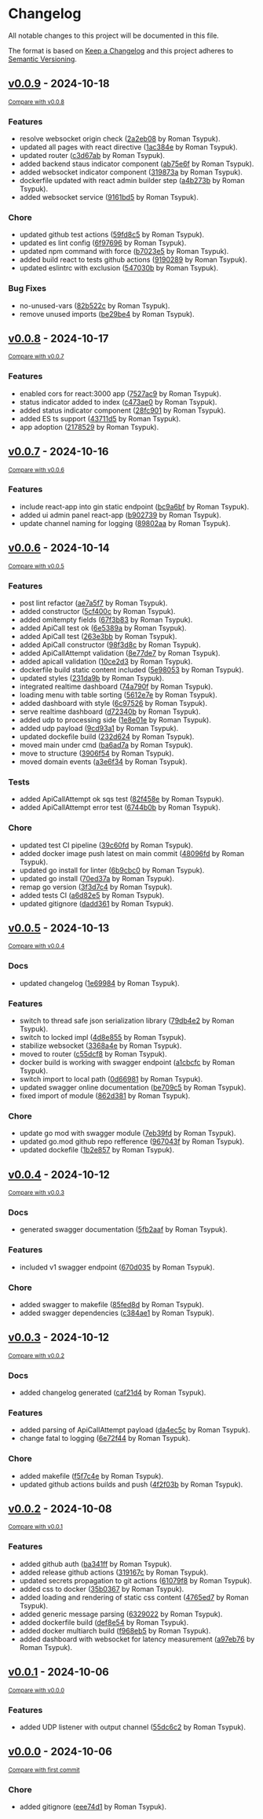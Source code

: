 # Changelog

All notable changes to this project will be documented in this file.

The format is based on [Keep a Changelog](http://keepachangelog.com/en/1.0.0/)
and this project adheres to [Semantic Versioning](http://semver.org/spec/v2.0.0.html).

<!-- insertion marker -->
## [v0.0.9](https://github.com/tsypuk/aws-client-monitor/releases/tag/v0.0.9) - 2024-10-18

<small>[Compare with v0.0.8](https://github.com/tsypuk/aws-client-monitor/compare/v0.0.8...v0.0.9)</small>

### Features

- resolve websocket origin check ([2a2eb08](https://github.com/tsypuk/aws-client-monitor/commit/2a2eb0817aedc4c43dafeaedc4750ad71f919336) by Roman Tsypuk).
- updated all pages with react directive ([1ac384e](https://github.com/tsypuk/aws-client-monitor/commit/1ac384e31173c26c660349cd69c33a1e0430309d) by Roman Tsypuk).
- updated router ([c3d67ab](https://github.com/tsypuk/aws-client-monitor/commit/c3d67ab7f34126d2bcf7370050a80a07c1886b4e) by Roman Tsypuk).
- added backend staus indicator component ([ab75e6f](https://github.com/tsypuk/aws-client-monitor/commit/ab75e6fbbf9e947e60b87cfc09301014b0a1f9b7) by Roman Tsypuk).
- added websocket indicator component ([319873a](https://github.com/tsypuk/aws-client-monitor/commit/319873ad26ffffac726c973442227119261c3855) by Roman Tsypuk).
- dockerfile updated with react admin builder step ([a4b273b](https://github.com/tsypuk/aws-client-monitor/commit/a4b273b22c81adc1214e1cf8cf4da722633fe34f) by Roman Tsypuk).
- added websocket service ([9161bd5](https://github.com/tsypuk/aws-client-monitor/commit/9161bd53b8b91c12efd504bab8f72a5802f4ed14) by Roman Tsypuk).

### Chore

- updated github test actions ([59fd8c5](https://github.com/tsypuk/aws-client-monitor/commit/59fd8c5878d906e06c786c07c16a4cda4b96f086) by Roman Tsypuk).
- updated es lint config ([6f97696](https://github.com/tsypuk/aws-client-monitor/commit/6f976965c6309bd26a8e8e5a4e45e3d83d80a62c) by Roman Tsypuk).
- updated npm command with force ([b7023e5](https://github.com/tsypuk/aws-client-monitor/commit/b7023e5195bed74abff13992959eee9b15ad20c1) by Roman Tsypuk).
- added build react to tests github actions ([9190289](https://github.com/tsypuk/aws-client-monitor/commit/919028990b58b38f56ed7f1d96d317cb5e455ded) by Roman Tsypuk).
- updated eslintrc with exclusion ([547030b](https://github.com/tsypuk/aws-client-monitor/commit/547030be5a1991db3b2eb4256520dc12ba0e5a2f) by Roman Tsypuk).

### Bug Fixes

- no-unused-vars ([82b522c](https://github.com/tsypuk/aws-client-monitor/commit/82b522cfa4fa434a8148f348a42248f9fcc59789) by Roman Tsypuk).
- remove unused imports ([be29be4](https://github.com/tsypuk/aws-client-monitor/commit/be29be477c1f647fbe6515390d1547728a095604) by Roman Tsypuk).

## [v0.0.8](https://github.com/tsypuk/aws-client-monitor/releases/tag/v0.0.8) - 2024-10-17

<small>[Compare with v0.0.7](https://github.com/tsypuk/aws-client-monitor/compare/v0.0.7...v0.0.8)</small>

### Features

- enabled cors for react:3000 app ([7527ac9](https://github.com/tsypuk/aws-client-monitor/commit/7527ac9db28931bcb6f929d98a56cb76728624dc) by Roman Tsypuk).
- status indicator added to index ([c473ae0](https://github.com/tsypuk/aws-client-monitor/commit/c473ae00d29c7c9d97f5d579b915340b8d16fe20) by Roman Tsypuk).
- added status indicator component ([28fc901](https://github.com/tsypuk/aws-client-monitor/commit/28fc9018b688740bf5e33f1a457431cb2dc07087) by Roman Tsypuk).
- added ES ts support ([43711d5](https://github.com/tsypuk/aws-client-monitor/commit/43711d547047afbdda4ccb4b902cc8d00d2bcb77) by Roman Tsypuk).
- app adoption ([2178529](https://github.com/tsypuk/aws-client-monitor/commit/21785290e4a838068d0e25a9eb2c77976d8cceb7) by Roman Tsypuk).

## [v0.0.7](https://github.com/tsypuk/aws-client-monitor/releases/tag/v0.0.7) - 2024-10-16

<small>[Compare with v0.0.6](https://github.com/tsypuk/aws-client-monitor/compare/v0.0.6...v0.0.7)</small>

### Features

- include react-app into gin static endpoint ([bc9a6bf](https://github.com/tsypuk/aws-client-monitor/commit/bc9a6bfd795c42afef8d31a640e047256cd37943) by Roman Tsypuk).
- added ui admin panel react-app ([b902739](https://github.com/tsypuk/aws-client-monitor/commit/b90273914aa83c5637ca6f2d18ef78486fb78f49) by Roman Tsypuk).
- update channel naming for logging ([89802aa](https://github.com/tsypuk/aws-client-monitor/commit/89802aa1fa687e9e46b66e98146184f781810eb5) by Roman Tsypuk).

## [v0.0.6](https://github.com/tsypuk/aws-client-monitor/releases/tag/v0.0.6) - 2024-10-14

<small>[Compare with v0.0.5](https://github.com/tsypuk/aws-client-monitor/compare/v0.0.5...v0.0.6)</small>

### Features

- post lint refactor ([ae7a5f7](https://github.com/tsypuk/aws-client-monitor/commit/ae7a5f78651764ccb4301bfbb8197e3f44ce3fad) by Roman Tsypuk).
- added constructor ([5cf400c](https://github.com/tsypuk/aws-client-monitor/commit/5cf400cb98492670883487b8d0cc14d63cb99531) by Roman Tsypuk).
- added omitempty fields ([67f3b83](https://github.com/tsypuk/aws-client-monitor/commit/67f3b836cd1ba5183012a2bf6a170dd525eadb5e) by Roman Tsypuk).
- added ApiCall test ok ([6e5389a](https://github.com/tsypuk/aws-client-monitor/commit/6e5389ad288471a5ff04654e366a570847b3bc19) by Roman Tsypuk).
- added ApiCall test ([263e3bb](https://github.com/tsypuk/aws-client-monitor/commit/263e3bb787dbc372e7412482b302504c4b9fa4ae) by Roman Tsypuk).
- added ApiCall constructor ([98f3d8c](https://github.com/tsypuk/aws-client-monitor/commit/98f3d8cf9c65d3a5b6f186a48bc1a4cb5b773025) by Roman Tsypuk).
- added ApiCallAttempt validation ([8e77de7](https://github.com/tsypuk/aws-client-monitor/commit/8e77de72cb86f5035524dd9b0eb7bfe4e2e247a8) by Roman Tsypuk).
- added apicall validation ([10ce2d3](https://github.com/tsypuk/aws-client-monitor/commit/10ce2d35fd44dfa5d7ae2f33a60451910260945c) by Roman Tsypuk).
- dockerfile build static content included ([5e98053](https://github.com/tsypuk/aws-client-monitor/commit/5e98053130e75ab73aa4b9ec5fc6735854c5abff) by Roman Tsypuk).
- updated styles ([231da9b](https://github.com/tsypuk/aws-client-monitor/commit/231da9b50f65ae0f26a988f40cd74d83d8d05d60) by Roman Tsypuk).
- integrated realtime dashboard ([74a790f](https://github.com/tsypuk/aws-client-monitor/commit/74a790fb6981537b3ba2656f1a8e7fb447044c6c) by Roman Tsypuk).
- loading menu with table sorting ([5612e7e](https://github.com/tsypuk/aws-client-monitor/commit/5612e7ed1802710e75916b1b934f999bff46143f) by Roman Tsypuk).
- added dashboard with style ([6c97526](https://github.com/tsypuk/aws-client-monitor/commit/6c97526ed33df4ad7e2fae0fe156d596aae47b0c) by Roman Tsypuk).
- serve realtime dashboard ([d72340b](https://github.com/tsypuk/aws-client-monitor/commit/d72340b3f73ef80827ea4f24617dc8dff7eafc68) by Roman Tsypuk).
- added udp to processing side ([1e8e01e](https://github.com/tsypuk/aws-client-monitor/commit/1e8e01e0e3f1be130c88f9e0caeced68d97b39a1) by Roman Tsypuk).
- added udp payload ([9cd93a1](https://github.com/tsypuk/aws-client-monitor/commit/9cd93a1b8cb8fd050acd9c4926d5af4e8a39f140) by Roman Tsypuk).
- updated dockefile build ([232d624](https://github.com/tsypuk/aws-client-monitor/commit/232d62481cefd77c17bc9595a57fe0249e8fb08d) by Roman Tsypuk).
- moved main under cmd ([ba6ad7a](https://github.com/tsypuk/aws-client-monitor/commit/ba6ad7a7ad99e1823e515f34d02b4ce6b606bded) by Roman Tsypuk).
- move to structure ([3906f54](https://github.com/tsypuk/aws-client-monitor/commit/3906f54019fb43b43c48b0d1db4085ccbafd36fc) by Roman Tsypuk).
- moved domain events ([a3e6f34](https://github.com/tsypuk/aws-client-monitor/commit/a3e6f346f98216aad3363f0611df32fc146f64b8) by Roman Tsypuk).

### Tests

- added ApiCallAttempt ok sqs test ([82f458e](https://github.com/tsypuk/aws-client-monitor/commit/82f458e3edad829558ccaab89e045218d1f9370a) by Roman Tsypuk).
- added ApiCallAttempt error test ([6744b0b](https://github.com/tsypuk/aws-client-monitor/commit/6744b0bc8e4e965da321317628d98204aafce862) by Roman Tsypuk).

### Chore

- updated test CI pipeline ([39c60fd](https://github.com/tsypuk/aws-client-monitor/commit/39c60fd515d88c6781dbc5309d3373840cd93afa) by Roman Tsypuk).
- added docker image push latest on main commit ([48096fd](https://github.com/tsypuk/aws-client-monitor/commit/48096fd2c2052464653879a2617ec9c627925e6d) by Roman Tsypuk).
- updated go install for linter ([6b9cbc0](https://github.com/tsypuk/aws-client-monitor/commit/6b9cbc02291c05fee6e14419e3639de91b027e20) by Roman Tsypuk).
- updated go install ([70ed37a](https://github.com/tsypuk/aws-client-monitor/commit/70ed37a51a6805d339093f068be675f5dec36187) by Roman Tsypuk).
- remap go version ([3f3d7c4](https://github.com/tsypuk/aws-client-monitor/commit/3f3d7c456fa4c6470ebdba5b30775b96089de261) by Roman Tsypuk).
- added tests CI ([a6d82e5](https://github.com/tsypuk/aws-client-monitor/commit/a6d82e5432119ccbf30d2e49674c41c64504c2ce) by Roman Tsypuk).
- updated gitignore ([dadd361](https://github.com/tsypuk/aws-client-monitor/commit/dadd3612b60bc8977558ceaec6f452684133775b) by Roman Tsypuk).

## [v0.0.5](https://github.com/tsypuk/aws-client-monitor/releases/tag/v0.0.5) - 2024-10-13

<small>[Compare with v0.0.4](https://github.com/tsypuk/aws-client-monitor/compare/v0.0.4...v0.0.5)</small>

### Docs

- updated changelog ([1e69984](https://github.com/tsypuk/aws-client-monitor/commit/1e69984cc352966b879b24724e3c4fed3b4ddf39) by Roman Tsypuk).

### Features

- switch to thread safe json serialization library ([79db4e2](https://github.com/tsypuk/aws-client-monitor/commit/79db4e2cb1fe49cc84cbb6ea30320b8ac93238b9) by Roman Tsypuk).
- switch to locked impl ([4d8e855](https://github.com/tsypuk/aws-client-monitor/commit/4d8e855e3a734a392ac622a28fa6bebcd0a93d07) by Roman Tsypuk).
- stabilize websocket ([3368a4e](https://github.com/tsypuk/aws-client-monitor/commit/3368a4e527d3eee34160fdc6f5e2d856fb1f2ee2) by Roman Tsypuk).
- moved to router ([c55dcf8](https://github.com/tsypuk/aws-client-monitor/commit/c55dcf8c6fceaff1110421d5fab611d978df6b46) by Roman Tsypuk).
- docker build is working with swagger endpoint ([a1cbcfc](https://github.com/tsypuk/aws-client-monitor/commit/a1cbcfc89ee833017d734cc754ce6e2649da308c) by Roman Tsypuk).
- switch import to local path ([0d66981](https://github.com/tsypuk/aws-client-monitor/commit/0d66981363ba2a3e28b16ba6d1c317b08853b454) by Roman Tsypuk).
- updated swagger online documentation ([be709c5](https://github.com/tsypuk/aws-client-monitor/commit/be709c53ddef24c6945628427608a36498d1732c) by Roman Tsypuk).
- fixed import of module ([862d381](https://github.com/tsypuk/aws-client-monitor/commit/862d3818f6a8de8a9be1c6673469bd982e2dd667) by Roman Tsypuk).

### Chore

- update go mod with swagger module ([7eb39fd](https://github.com/tsypuk/aws-client-monitor/commit/7eb39fda50b37c7d0faf8a194dd5879b2eebe0e9) by Roman Tsypuk).
- updated go.mod github repo refference ([967043f](https://github.com/tsypuk/aws-client-monitor/commit/967043f8832b93494a831f3c42baa7eb6094186b) by Roman Tsypuk).
- updated dockefile ([1b2e857](https://github.com/tsypuk/aws-client-monitor/commit/1b2e857081f99c37604b570fa28334dfb33baec3) by Roman Tsypuk).

## [v0.0.4](https://github.com/tsypuk/aws-client-monitor/releases/tag/v0.0.4) - 2024-10-12

<small>[Compare with v0.0.3](https://github.com/tsypuk/aws-client-monitor/compare/v0.0.3...v0.0.4)</small>

### Docs

- generated swagger documentation ([5fb2aaf](https://github.com/tsypuk/aws-client-monitor/commit/5fb2aafebbb9cd23668ec441751b080f1123e6b9) by Roman Tsypuk).

### Features

- included v1 swagger endpoint ([670d035](https://github.com/tsypuk/aws-client-monitor/commit/670d035bcdfd0719552c3473da96fb96c8779cfe) by Roman Tsypuk).

### Chore

- added swagger to makefile ([85fed8d](https://github.com/tsypuk/aws-client-monitor/commit/85fed8dd7a92ddbf14b45e0d70260057265d3850) by Roman Tsypuk).
- added swagger dependencies ([c384ae1](https://github.com/tsypuk/aws-client-monitor/commit/c384ae1501ffb0398f646f8a65e755506faaea3a) by Roman Tsypuk).

## [v0.0.3](https://github.com/tsypuk/aws-client-monitor/releases/tag/v0.0.3) - 2024-10-12

<small>[Compare with v0.0.2](https://github.com/tsypuk/aws-client-monitor/compare/v0.0.2...v0.0.3)</small>

### Docs

- added changelog generated ([caf21d4](https://github.com/tsypuk/aws-client-monitor/commit/caf21d41d6ca771ce63668296496cd177c9c3d1a) by Roman Tsypuk).

### Features

- added parsing of ApiCallAttempt payload ([da4ec5c](https://github.com/tsypuk/aws-client-monitor/commit/da4ec5c5dc027c359f8741e468a7b6a2d7209202) by Roman Tsypuk).
- change fatal to logging ([6e72f44](https://github.com/tsypuk/aws-client-monitor/commit/6e72f4409acb277b825854ee50b6f399be7098b7) by Roman Tsypuk).

### Chore

- added makefile ([f5f7c4e](https://github.com/tsypuk/aws-client-monitor/commit/f5f7c4e7608a345e7470f2a21620ee508b1f20e0) by Roman Tsypuk).
- updated github actions builds and push ([4f2f03b](https://github.com/tsypuk/aws-client-monitor/commit/4f2f03b30452c52cae02f4f76f83da8c66d7648a) by Roman Tsypuk).

## [v0.0.2](https://github.com/tsypuk/aws-client-monitor/releases/tag/v0.0.2) - 2024-10-08

<small>[Compare with v0.0.1](https://github.com/tsypuk/aws-client-monitor/compare/v0.0.1...v0.0.2)</small>

### Features

- added github auth ([ba341ff](https://github.com/tsypuk/aws-client-monitor/commit/ba341ffdba7345610db8ee1f92a810fe3aaff9bf) by Roman Tsypuk).
- added release github actions ([319167c](https://github.com/tsypuk/aws-client-monitor/commit/319167c3a5990db394da076ec079e36b024711a1) by Roman Tsypuk).
- updated secrets propagation to git actions ([61079f8](https://github.com/tsypuk/aws-client-monitor/commit/61079f892605bc2c5b84d3e2e4a2309040903951) by Roman Tsypuk).
- added css to docker ([35b0367](https://github.com/tsypuk/aws-client-monitor/commit/35b0367c13b832355fdb256fe3f418f564a68dc4) by Roman Tsypuk).
- added loading and rendering of static css content ([4765ed7](https://github.com/tsypuk/aws-client-monitor/commit/4765ed7367f668bed32b024957b45144ce580276) by Roman Tsypuk).
- added generic message parsing ([6329022](https://github.com/tsypuk/aws-client-monitor/commit/63290226b3e28522a7465ef9ecec26b3200da56f) by Roman Tsypuk).
- added dockerfile build ([def8e54](https://github.com/tsypuk/aws-client-monitor/commit/def8e54b01633dac96e0fb5c91300f9b9612f3cf) by Roman Tsypuk).
- added docker multiarch build ([f968eb5](https://github.com/tsypuk/aws-client-monitor/commit/f968eb5a4a6925ad90bd52e4e16fff49610bf1c0) by Roman Tsypuk).
- added dashboard with websocket for latency measurement ([a97eb76](https://github.com/tsypuk/aws-client-monitor/commit/a97eb7647a759d5cda42df81bfbbf1fcffac7912) by Roman Tsypuk).

## [v0.0.1](https://github.com/tsypuk/aws-client-monitor/releases/tag/v0.0.1) - 2024-10-06

<small>[Compare with v0.0.0](https://github.com/tsypuk/aws-client-monitor/compare/v0.0.0...v0.0.1)</small>

### Features

- added UDP listener with output channel ([55dc6c2](https://github.com/tsypuk/aws-client-monitor/commit/55dc6c211acae007ef71500bd51534a7c7cd97a0) by Roman Tsypuk).

## [v0.0.0](https://github.com/tsypuk/aws-client-monitor/releases/tag/v0.0.0) - 2024-10-06

<small>[Compare with first commit](https://github.com/tsypuk/aws-client-monitor/compare/eee74d101b5d4b93ceef4f124d37951b77fd6bfb...v0.0.0)</small>

### Chore

- added gitignore ([eee74d1](https://github.com/tsypuk/aws-client-monitor/commit/eee74d101b5d4b93ceef4f124d37951b77fd6bfb) by Roman Tsypuk).

